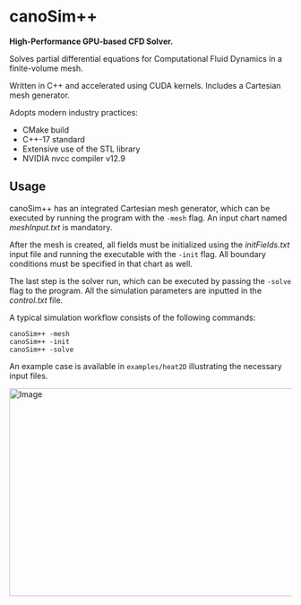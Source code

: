 # canoSim++

**High-Performance GPU-based CFD Solver.**

Solves partial differential equations for Computational Fluid Dynamics
in a finite-volume mesh.

Written in C++ and accelerated using CUDA kernels. Includes a Cartesian mesh
generator.

Adopts modern industry practices:

- CMake build
- C++-17 standard
- Extensive use of the STL library
- NVIDIA nvcc compiler v12.9

## Usage ##

canoSim++ has an integrated Cartesian mesh generator, which can be executed
by running the program with the `-mesh` flag. An input chart named
_meshInput.txt_ is mandatory.

After the mesh is created, all fields must be initialized using the _initFields.txt_
input file and running the executable with the `-init` flag. All boundary conditions
must be specified in that chart as well.

The last step is the solver run, which can be executed by passing the `-solve` flag
to the program. All the simulation parameters are inputted in the _control.txt_ file.

A typical simulation workflow consists of the following commands:

```
canoSim++ -mesh
canoSim++ -init
canoSim++ -solve
```

An example case is available in `examples/heat2D` illustrating the necessary input files.

<img width="836" height="371" alt="Image" src="https://github.com/user-attachments/assets/14b3d3c9-7a8f-4deb-9bfd-d7902999e850" />
